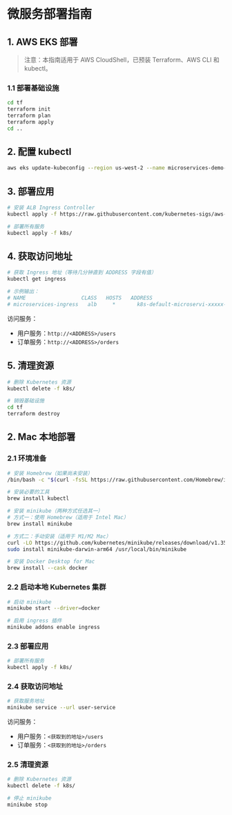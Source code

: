 # 微服务部署指南

## 1. AWS EKS 部署

> 注意：本指南适用于 AWS CloudShell，已预装 Terraform、AWS CLI 和 kubectl。

### 1.1 部署基础设施

```bash
cd tf
terraform init
terraform plan
terraform apply
cd ..
```

## 2. 配置 kubectl

```bash
aws eks update-kubeconfig --region us-west-2 --name microservices-demo-cluster
```

## 3. 部署应用

```bash
# 安装 ALB Ingress Controller
kubectl apply -f https://raw.githubusercontent.com/kubernetes-sigs/aws-load-balancer-controller/v2.5.4/docs/install/v2_5_4_full.yaml

# 部署所有服务
kubectl apply -f k8s/
```

## 4. 获取访问地址

```bash
# 获取 Ingress 地址（等待几分钟直到 ADDRESS 字段有值）
kubectl get ingress

# 示例输出：
# NAME                  CLASS   HOSTS   ADDRESS                                                                 PORTS   AGE
# microservices-ingress   alb     *       k8s-default-microservi-xxxxx-xxxxx.us-west-2.elb.amazonaws.com   80      5m
```

访问服务：
- 用户服务：`http://<ADDRESS>/users`
- 订单服务：`http://<ADDRESS>/orders`

## 5. 清理资源

```bash
# 删除 Kubernetes 资源
kubectl delete -f k8s/

# 销毁基础设施
cd tf
terraform destroy
```

## 2. Mac 本地部署

### 2.1 环境准备

```bash
# 安装 Homebrew（如果尚未安装）
/bin/bash -c "$(curl -fsSL https://raw.githubusercontent.com/Homebrew/install/HEAD/install.sh)"

# 安装必要的工具
brew install kubectl

# 安装 minikube（两种方式任选其一）
# 方式一：使用 Homebrew（适用于 Intel Mac）
brew install minikube

# 方式二：手动安装（适用于 M1/M2 Mac）
curl -LO https://github.com/kubernetes/minikube/releases/download/v1.35.0/minikube-darwin-arm64
sudo install minikube-darwin-arm64 /usr/local/bin/minikube

# 安装 Docker Desktop for Mac
brew install --cask docker
```

### 2.2 启动本地 Kubernetes 集群

```bash
# 启动 minikube
minikube start --driver=docker

# 启用 ingress 插件
minikube addons enable ingress
```

### 2.3 部署应用

```bash
# 部署所有服务
kubectl apply -f k8s/
```

### 2.4 获取访问地址

```bash
# 获取服务地址
minikube service --url user-service
```

访问服务：
- 用户服务：`<获取到的地址>/users`
- 订单服务：`<获取到的地址>/orders`

### 2.5 清理资源

```bash
# 删除 Kubernetes 资源
kubectl delete -f k8s/

# 停止 minikube
minikube stop
``` 